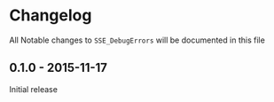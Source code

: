 # Changelog

All Notable changes to `SSE_DebugErrors` will be documented in this file

## 0.1.0 - 2015-11-17

Initial release
